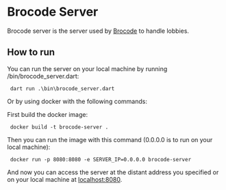 # Brocode Server

Brocode server is the server used by [Brocode](https://github.com/AdrienDhmx/Brocode) to handle lobbies.

## How to run

You can run the server on your local machine by running /bin/brocode_server.dart: 

```shell
 dart run .\bin\brocode_server.dart
```

Or by using docker with the following commands:

First build the docker image:
```shell  
 docker build -t brocode-server .  
```  

Then you can run the image with this command (0.0.0.0 is to run on your local machine):

```shell
 docker run -p 8080:8080 -e SERVER_IP=0.0.0.0 brocode-server  
```  

And now you can access the server at the distant address you specified or on your local machine at [localhost:8080](http://localhost:8080/).